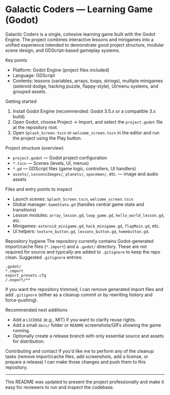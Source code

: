 
# Galactic Coders — Learning Game (Godot)

Galactic Coders is a single, cohesive learning game built with the Godot Engine. The project combines interactive lessons and minigames into a unified experience intended to demonstrate good project structure, modular scene design, and GDScript-based gameplay systems.

Key points
- Platform: Godot Engine (project files included)
- Language: GDScript
- Contents: lessons (variables, arrays, loops, strings), multiple minigames (asteroid dodge, hacking puzzle, flappy-style), UI/menu systems, and grouped assets.

Getting started
1. Install Godot Engine (recommended: Godot 3.5.x or a compatible 3.x build).
2. Open Godot, choose Project -> Import, and select the `project.godot` file at the repository root.
3. Open `Splash_Screen.tscn` or `welcome_screen.tscn` in the editor and run the project using the Play button.

Project structure (overview)
- `project.godot` — Godot project configuration
- `*.tscn` — Scenes (levels, UI, menus)
- `*.gd` — GDScript files (game logic, controllers, UI handlers)
- `assets/`, `LessonsImages/`, `planets/`, `spaceman/`, etc. — image and audio assets

Files and entry points to inspect
- Launch scenes: `Splash_Screen.tscn`, `welcome_screen.tscn`
- Global manager: `GameState.gd` (handles central game state and transitions)
- Lesson modules: `array_lesson.gd`, `loop_game.gd`, `hello_world_lesson.gd`, etc.
- Minigames: `asteroid_minigame.gd`, `hack_minigame.gd`, `flapMain.gd`, etc.
- UI helpers: `texture_button.gd`, `lessons_button.gd`, `homebutton.gd`.

Repository hygiene
The repository currently contains Godot-generated import/cache files (`*.import`) and a `.godot/` directory. These are not required for source and typically are added to `.gitignore` to keep the repo clean. Suggested `.gitignore` entries:

```
.godot/
*.import
export_presets.cfg
/.export/**
```

If you want the repository trimmed, I can remove generated import files and add `.gitignore` (either as a cleanup commit or by rewriting history and force-pushing).

Recommended next additions
- Add a `LICENSE` (e.g., MIT) if you want to clarify reuse rights.
- Add a small `docs/` folder or `README` screenshots/GIFs showing the game running.
- Optionally create a release branch with only essential source and assets for distribution.

Contributing and contact
If you'd like me to perform any of the cleanup tasks (remove import/cache files, add screenshots, add a license, or prepare a release) I can make those changes and push them to this repository.

---
This README was updated to present the project professionally and make it easy for reviewers to run and inspect the codebase.

